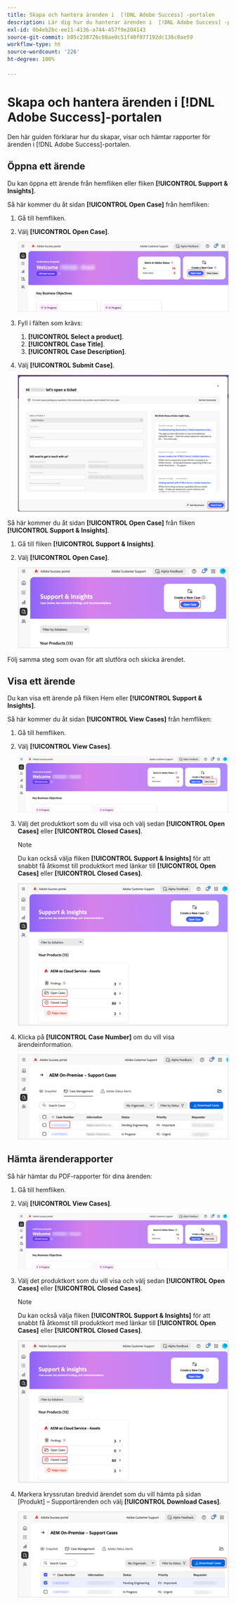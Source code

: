 ```yaml
---
title: Skapa och hantera ärenden i  [!DNL Adobe Success] -portalen
description: Lär dig hur du hanterar ärenden i  [!DNL Adobe Success] -portalen.
exl-id: 0b4eb2bc-ee11-4136-a744-457f9e204143
source-git-commit: b05c238726c88ae0c51f40f077192dc136c0ae59
workflow-type: ht
source-wordcount: '226'
ht-degree: 100%

---
```


# Skapa och hantera ärenden i [!DNL Adobe Success]-portalen

Den här guiden förklarar hur du skapar, visar och hämtar rapporter för ärenden i [!DNL Adobe Success]-portalen.

## Öppna ett ärende

Du kan öppna ett ärende från hemfliken eller fliken **[!UICONTROL Support & Insights]**.

Så här kommer du åt sidan **[!UICONTROL Open Case]** från hemfliken:

1. Gå till hemfliken.
1. Välj **[!UICONTROL Open Case]**.


   ![adobe-success-portal-home-page-open-case](../../assets/adobe-success-portal-home-page-open-case.png)



1. Fyll i fälten som krävs:
   1. **[!UICONTROL Select a product]**.
   1. **[!UICONTROL Case Title]**.
   1. **[!UICONTROL Case Description]**.
1. Välj **[!UICONTROL Submit Case]**.



   ![adobe-success-portal-submit-case](../../assets/adobe-success-portal-submit-case.png)




Så här kommer du åt sidan **[!UICONTROL Open Case]** från fliken **[!UICONTROL Support & Insights]**.

1. Gå till fliken **[!UICONTROL Support & Insights]**.
1. Välj **[!UICONTROL Open Case]**.



   ![adobe-success-portal-support-insights-open-case](../../assets/adobe-success-portal-support-insights-open-case.png)



Följ samma steg som ovan för att slutföra och skicka ärendet.

## Visa ett ärende

Du kan visa ett ärende på fliken Hem eller **[!UICONTROL Support & Insights]**.

Så här kommer du åt sidan **[!UICONTROL View Cases]** från hemfliken:

1. Gå till hemfliken.
1. Välj **[!UICONTROL View Cases]**.



   ![adobe-success-portal-view-cases](../../assets/adobe-success-portal-view-cases.png)



1. Välj det produktkort som du vill visa och välj sedan **[!UICONTROL Open Cases]** eller **[!UICONTROL Closed Cases]**.

   >[!NOTE]
   >
   >Du kan också välja fliken **[!UICONTROL Support & Insights]** för att snabbt få åtkomst till produktkort med länkar till **[!UICONTROL Open Cases]** eller **[!UICONTROL Closed Cases]**.



   ![adobe-success-portal-open-case-closed-case](../../assets/adobe-success-portal-open-case-closed-case.png)



1. Klicka på **[!UICONTROL Case Number]** om du vill visa ärendeinformation.



   ![adobe-success-portal-case-number](../../assets/adobe-success-portal-case-number.png)



## Hämta ärenderapporter

Så här hämtar du PDF-rapporter för dina ärenden:

1. Gå till hemfliken.
1. Välj **[!UICONTROL View Cases]**.


   ![adobe-success-portal-view-cases](../../assets/adobe-success-portal-view-cases.png)


1. Välj det produktkort som du vill visa och välj sedan **[!UICONTROL Open Cases]** eller **[!UICONTROL Closed Cases]**.

   >[!NOTE]
   >
   >Du kan också välja fliken **[!UICONTROL Support & Insights]** för att snabbt få åtkomst till produktkort med länkar till **[!UICONTROL Open Cases]** eller **[!UICONTROL Closed Cases]**.

   ![adobe-success-portal-open-case-closed-case](../../assets/adobe-success-portal-open-case-closed-case.png)

1. Markera kryssrutan bredvid ärendet som du vill hämta på sidan [Produkt] – Supportärenden och välj **[!UICONTROL Download Cases]**.

   ![adobe-success-portal-download-cases](../../assets/adobe-success-portal-download-cases.png)
